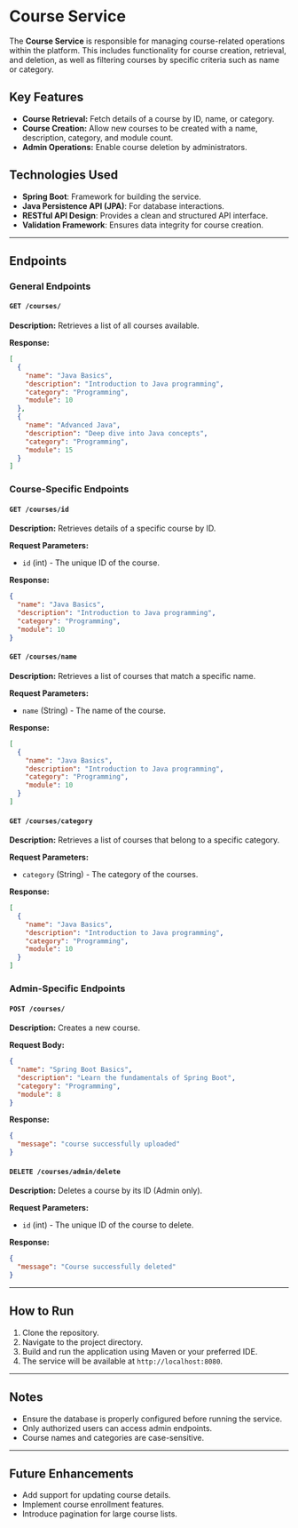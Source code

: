 # Course Service

The **Course Service** is responsible for managing course-related operations within the platform. This includes functionality for course creation, retrieval, and deletion, as well as filtering courses by specific criteria such as name or category.

## Key Features

- **Course Retrieval:** Fetch details of a course by ID, name, or category.
- **Course Creation:** Allow new courses to be created with a name, description, category, and module count.
- **Admin Operations:** Enable course deletion by administrators.

## Technologies Used

- **Spring Boot**: Framework for building the service.
- **Java Persistence API (JPA)**: For database interactions.
- **RESTful API Design**: Provides a clean and structured API interface.
- **Validation Framework**: Ensures data integrity for course creation.

---

## Endpoints

### General Endpoints

#### `GET /courses/`
**Description:** Retrieves a list of all courses available.

**Response:**
```json
[
  {
    "name": "Java Basics",
    "description": "Introduction to Java programming",
    "category": "Programming",
    "module": 10
  },
  {
    "name": "Advanced Java",
    "description": "Deep dive into Java concepts",
    "category": "Programming",
    "module": 15
  }
]
```

### Course-Specific Endpoints

#### `GET /courses/id`
**Description:** Retrieves details of a specific course by ID.

**Request Parameters:**
- `id` (int) - The unique ID of the course.

**Response:**
```json
{
  "name": "Java Basics",
  "description": "Introduction to Java programming",
  "category": "Programming",
  "module": 10
}
```

#### `GET /courses/name`
**Description:** Retrieves a list of courses that match a specific name.

**Request Parameters:**
- `name` (String) - The name of the course.

**Response:**
```json
[
  {
    "name": "Java Basics",
    "description": "Introduction to Java programming",
    "category": "Programming",
    "module": 10
  }
]
```

#### `GET /courses/category`
**Description:** Retrieves a list of courses that belong to a specific category.

**Request Parameters:**
- `category` (String) - The category of the courses.

**Response:**
```json
[
  {
    "name": "Java Basics",
    "description": "Introduction to Java programming",
    "category": "Programming",
    "module": 10
  }
]
```

### Admin-Specific Endpoints

#### `POST /courses/`
**Description:** Creates a new course.

**Request Body:**
```json
{
  "name": "Spring Boot Basics",
  "description": "Learn the fundamentals of Spring Boot",
  "category": "Programming",
  "module": 8
}
```

**Response:**
```json
{
  "message": "course successfully uploaded"
}
```

#### `DELETE /courses/admin/delete`
**Description:** Deletes a course by its ID (Admin only).

**Request Parameters:**
- `id` (int) - The unique ID of the course to delete.

**Response:**
```json
{
  "message": "Course successfully deleted"
}
```

---

## How to Run

1. Clone the repository.
2. Navigate to the project directory.
3. Build and run the application using Maven or your preferred IDE.
4. The service will be available at `http://localhost:8080`.

---

## Notes

- Ensure the database is properly configured before running the service.
- Only authorized users can access admin endpoints.
- Course names and categories are case-sensitive.

---

## Future Enhancements

- Add support for updating course details.
- Implement course enrollment features.
- Introduce pagination for large course lists.
